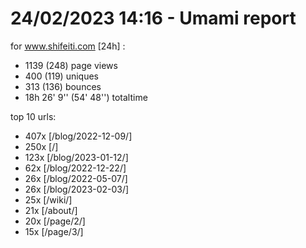# 24/02/2023 14:16 - Umami report
for www.shifeiti.com [24h] :

 - 1139 (248) page views
 - 400 (119) uniques
 - 313 (136) bounces
 - 18h 26' 9'' (54' 48'') totaltime


top 10 urls:
 - 407x [/blog/2022-12-09/]
 - 250x [/]
 - 123x [/blog/2023-01-12/]
 - 62x [/blog/2022-12-22/]
 - 26x [/blog/2022-05-07/]
 - 26x [/blog/2023-02-03/]
 - 25x [/wiki/]
 - 21x [/about/]
 - 20x [/page/2/]
 - 15x [/page/3/]


